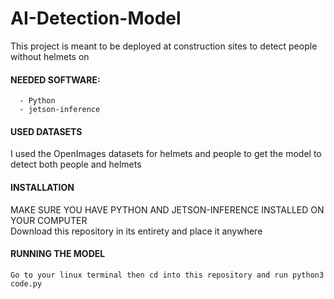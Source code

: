 # AI-Detection-Model
This project is meant to be deployed at construction sites to detect people without helmets on

  #### NEEDED SOFTWARE:
      - Python
      - jetson-inference
  #### USED DATASETS
  I used the OpenImages datasets for helmets and people to get the model to detect both people and helmets

  #### INSTALLATION
  MAKE SURE YOU HAVE PYTHON AND JETSON-INFERENCE INSTALLED ON YOUR COMPUTER \
  Download this repository in its entirety and place it anywhere

  #### RUNNING THE MODEL 
    Go to your linux terminal then cd into this repository and run python3 code.py
